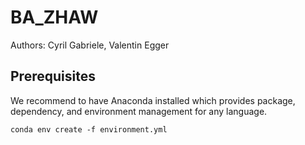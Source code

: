 # BA_ZHAW
Authors: Cyril Gabriele, Valentin Egger

## Prerequisites
We recommend to have Anaconda installed which provides package, dependency, and environment management for any language.

``
conda env create -f environment.yml
``
